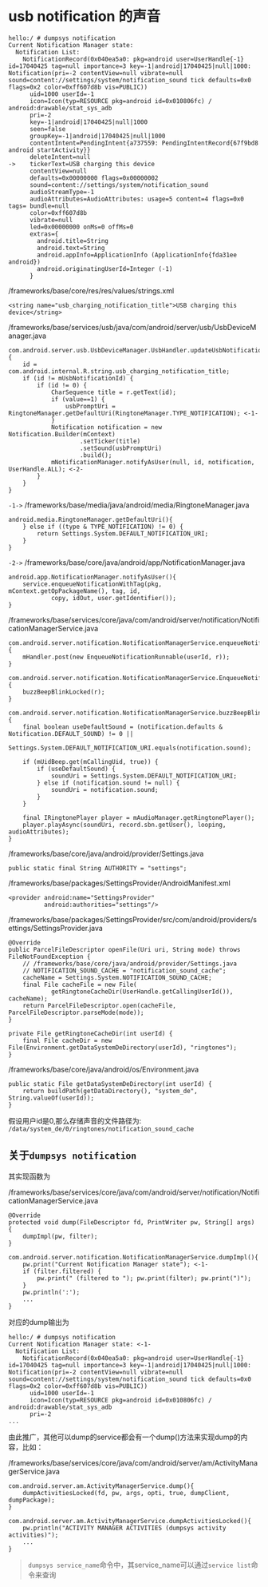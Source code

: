 usb notification 的声音
======================

```
hello:/ # dumpsys notification
Current Notification Manager state:
  Notification List:
    NotificationRecord(0x040ea5a0: pkg=android user=UserHandle{-1} id=17040425 tag=null importance=3 key=-1|android|17040425|null|1000: Notification(pri=-2 contentView=null vibrate=null sound=content://settings/system/notification_sound tick defaults=0x0 flags=0x2 color=0xff607d8b vis=PUBLIC))
      uid=1000 userId=-1
      icon=Icon(typ=RESOURCE pkg=android id=0x010806fc) / android:drawable/stat_sys_adb
      pri=-2
      key=-1|android|17040425|null|1000
      seen=false
      groupKey=-1|android|17040425|null|1000
      contentIntent=PendingIntent{a737559: PendingIntentRecord{67f9bd8 android startActivity}}
      deleteIntent=null
->    tickerText=USB charging this device
      contentView=null
      defaults=0x00000000 flags=0x00000002
      sound=content://settings/system/notification_sound
      audioStreamType=-1
      audioAttributes=AudioAttributes: usage=5 content=4 flags=0x0 tags= bundle=null
      color=0xff607d8b
      vibrate=null
      led=0x00000000 onMs=0 offMs=0
      extras={
        android.title=String
        android.text=String
        android.appInfo=ApplicationInfo (ApplicationInfo{fda31ee android})
        android.originatingUserId=Integer (-1)
      }
```


/frameworks/base/core/res/res/values/strings.xml
```
<string name="usb_charging_notification_title">USB charging this device</string>
```

/frameworks/base/services/usb/java/com/android/server/usb/UsbDeviceManager.java
```
com.android.server.usb.UsbDeviceManager.UsbHandler.updateUsbNotification(){
    id = com.android.internal.R.string.usb_charging_notification_title;
    if (id != mUsbNotificationId) {
        if (id != 0) {
            CharSequence title = r.getText(id);
            if (value==1) {
                usbPromptUri = RingtoneManager.getDefaultUri(RingtoneManager.TYPE_NOTIFICATION); <-1-
            }
            Notification notification = new Notification.Builder(mContext)
                    .setTicker(title)
                    .setSound(usbPromptUri)
                    .build();
            mNotificationManager.notifyAsUser(null, id, notification, UserHandle.ALL); <-2-
        }
    }
}
```

`-1->`
/frameworks/base/media/java/android/media/RingtoneManager.java
```
android.media.RingtoneManager.getDefaultUri(){
    } else if ((type & TYPE_NOTIFICATION) != 0) {
        return Settings.System.DEFAULT_NOTIFICATION_URI;
    }
}
```

`-2->`
/frameworks/base/core/java/android/app/NotificationManager.java
```
android.app.NotificationManager.notifyAsUser(){
    service.enqueueNotificationWithTag(pkg, mContext.getOpPackageName(), tag, id,
            copy, idOut, user.getIdentifier());
}
```

/frameworks/base/services/core/java/com/android/server/notification/NotificationManagerService.java
```
com.android.server.notification.NotificationManagerService.enqueueNotificationInternal(){
    mHandler.post(new EnqueueNotificationRunnable(userId, r));
}

com.android.server.notification.NotificationManagerService.EnqueueNotificationRunnable.run(){
    buzzBeepBlinkLocked(r);
}

com.android.server.notification.NotificationManagerService.buzzBeepBlinkLocked(){
    final boolean useDefaultSound = (notification.defaults & Notification.DEFAULT_SOUND) != 0 ||
                   Settings.System.DEFAULT_NOTIFICATION_URI.equals(notification.sound);

    if (mUidBeep.get(mCallingUid, true)) {
        if (useDefaultSound) {
            soundUri = Settings.System.DEFAULT_NOTIFICATION_URI;
        } else if (notification.sound != null) {
            soundUri = notification.sound;
        }
    }

    final IRingtonePlayer player = mAudioManager.getRingtonePlayer();
    player.playAsync(soundUri, record.sbn.getUser(), looping, audioAttributes);
}
```


/frameworks/base/core/java/android/provider/Settings.java
```
public static final String AUTHORITY = "settings";
```

/frameworks/base/packages/SettingsProvider/AndroidManifest.xml
```
<provider android:name="SettingsProvider"
          android:authorities="settings"/>
```

/frameworks/base/packages/SettingsProvider/src/com/android/providers/settings/SettingsProvider.java
```
@Override
public ParcelFileDescriptor openFile(Uri uri, String mode) throws FileNotFoundException {
    // /frameworks/base/core/java/android/provider/Settings.java
    // NOTIFICATION_SOUND_CACHE = "notification_sound_cache";
    cacheName = Settings.System.NOTIFICATION_SOUND_CACHE;
    final File cacheFile = new File(
            getRingtoneCacheDir(UserHandle.getCallingUserId()), cacheName);
    return ParcelFileDescriptor.open(cacheFile, ParcelFileDescriptor.parseMode(mode));
}

private File getRingtoneCacheDir(int userId) {
    final File cacheDir = new File(Environment.getDataSystemDeDirectory(userId), "ringtones");
}
```

/frameworks/base/core/java/android/os/Environment.java
```
public static File getDataSystemDeDirectory(int userId) {
    return buildPath(getDataDirectory(), "system_de", String.valueOf(userId));
}
```

假设用户id是0,那么存储声音的文件路径为: `/data/system_de/0/ringtones/notification_sound_cache`



关于`dumpsys notification`
----------------------------------------------------------------------------------------------------
其实现函数为

/frameworks/base/services/core/java/com/android/server/notification/NotificationManagerService.java
```
@Override
protected void dump(FileDescriptor fd, PrintWriter pw, String[] args) {
    dumpImpl(pw, filter);
}

com.android.server.notification.NotificationManagerService.dumpImpl(){
    pw.print("Current Notification Manager state"); <-1-
    if (filter.filtered) {
        pw.print(" (filtered to "); pw.print(filter); pw.print(")");
    }
    pw.println(':');
    ...
}
```

对应的dump输出为
```
hello:/ # dumpsys notification
Current Notification Manager state: <-1-
  Notification List:
    NotificationRecord(0x040ea5a0: pkg=android user=UserHandle{-1} id=17040425 tag=null importance=3 key=-1|android|17040425|null|1000: Notification(pri=-2 contentView=null vibrate=null sound=content://settings/system/notification_sound tick defaults=0x0 flags=0x2 color=0xff607d8b vis=PUBLIC))
      uid=1000 userId=-1
      icon=Icon(typ=RESOURCE pkg=android id=0x010806fc) / android:drawable/stat_sys_adb
      pri=-2
...
```

由此推广，其他可以dump的service都会有一个dump()方法来实现dump的内容，比如：

/frameworks/base/services/core/java/com/android/server/am/ActivityManagerService.java
```
com.android.server.am.ActivityManagerService.dump(){
    dumpActivitiesLocked(fd, pw, args, opti, true, dumpClient, dumpPackage);
}

com.android.server.am.ActivityManagerService.dumpActivitiesLocked(){
    pw.println("ACTIVITY MANAGER ACTIVITIES (dumpsys activity activities)");
    ...
}
```

> `dumpsys service_name`命令中，其service_name可以通过`service list`命令来查询